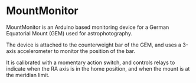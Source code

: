 # MountMonitor
MountMonitor is an Arduino based monitoring device for a German Equatorial Mount (GEM) used for astrophotography.

The device is attached to the counterweight bar of the GEM, and uses a 3-axis accelerometer to monitor the position of the bar.

It is calibrated with a momentary action switch, and controls relays to indicate when the RA axis is in the home position, and when the mount is at the meridian limit.
